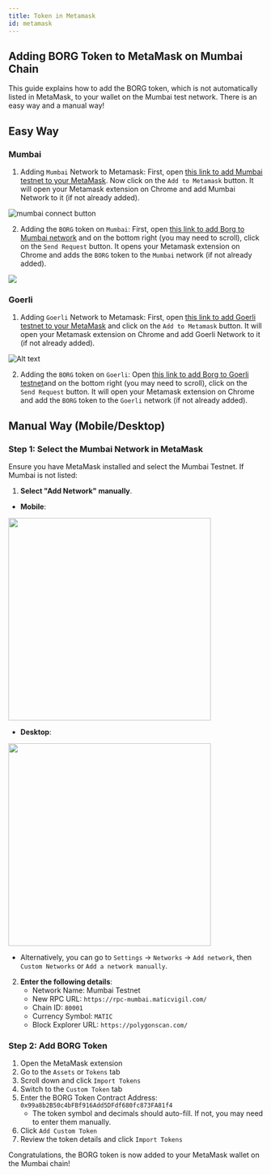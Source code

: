 ```yaml
---
title: Token in Metamask
id: metamask
---
```


## Adding BORG Token to MetaMask on Mumbai Chain

This guide explains how to add the BORG token, which is not automatically listed in MetaMask, to your wallet on the Mumbai test network. There is an easy way and a manual way!

## Easy Way

### Mumbai

1. Adding `Mumbai` Network to Metamask: First, open [this link to add Mumbai testnet to your MetaMask](https://chainlist.org/chain/80001). Now click on the `Add to Metamask` button. It will open your Metamask extension on Chrome and add Mumbai Network to it (if not already added).

![mumbai connect button](/img/metamask/mubai-connect-button.png)

2. Adding the `BORG` token on `Mumbai`: First, open [this link to add Borg to Mumbai network](https://docs.metamask.io/wallet/reference/wallet_watchasset/?type=ERC20&options[address]=0x99a8b2B50c4bFBf916Add5DFdf680fc873FA81f4&options[symbol]=BORG&options[decimals]=18&options[image]=https://raw.githubusercontent.com/functionland/sugarfunge-explorer/master/assets/BORG.svg&options[tokenId]=BORG) and on the bottom right (you may need to scroll), click on the `Send Request` button. It opens your Metamask extension on Chrome and adds the `BORG` token to the `Mumbai` network (if not already added).

<div class="text--center">
   <img src="/img/metamask/connect-borg-button.png" />
</div>

### Goerli

1. Adding `Goerli` Network to Metamask: First, open [this link to add Goerli testnet to your MetaMask](https://chainlist.org/chain/5) and click on the `Add to Metamask` button. It will open your Metamask extension on Chrome and add Goerli Network to it (if not already added).

![Alt text](/img/metamask/goerli-connect-button.png)

2. Adding the `BORG` token on `Goerli`: Open [this link to add Borg to Goerli testnet](https://docs.metamask.io/wallet/reference/wallet_watchasset/?type=ERC20&options[address]=0x4fE33FB41B2A50ac82732C0399C9e2A82C1cBb5E&options[symbol]=BORG&options[decimals]=18&options[image]=https://raw.githubusercontent.com/functionland/sugarfunge-explorer/master/assets/BORG.svg&options[tokenId]=BORG)and on the bottom right (you may need to scroll), click on the `Send Request` button. It will open your Metamask extension on Chrome and add the `BORG` token to the `Goerli` network (if not already added).

## Manual Way (Mobile/Desktop)

### Step 1: Select the Mumbai Network in MetaMask

Ensure you have MetaMask installed and select the Mumbai Testnet. If Mumbai is not listed:

1. **Select "Add Network" manually**.
<!-- New lines necessary for proper rendered styling on webpage -->
   * **Mobile**: 
   
   <img src="/img/metamask/mobile-network-sel.jpg" width="400" />

   * **Desktop**:
   
   <img src="/img/metamask/desktop-network-sel.png" width="400" />

   * Alternatively, you can go to `Settings` -> `Networks` -> `Add network`, then `Custom Networks` or `Add a network manually`.
2. **Enter the following details**:
   - Network Name: Mumbai Testnet
   - New RPC URL: `https://rpc-mumbai.maticvigil.com/`
   - Chain ID: `80001`
   - Currency Symbol: `MATIC`
   - Block Explorer URL: `https://polygonscan.com/`

### Step 2: Add BORG Token

1. Open the MetaMask extension
2. Go to the `Assets` or `Tokens` tab
3. Scroll down and click `Import Tokens`
4. Switch to the `Custom Token` tab
5. Enter the BORG Token Contract Address: `0x99a8b2B50c4bFBf916Add5DFdf680fc873FA81f4`
   - The token symbol and decimals should auto-fill. If not, you may need to enter them manually.
6. Click `Add Custom Token`
7. Review the token details and click `Import Tokens`

Congratulations, the BORG token is now added to your MetaMask wallet on the Mumbai chain!
